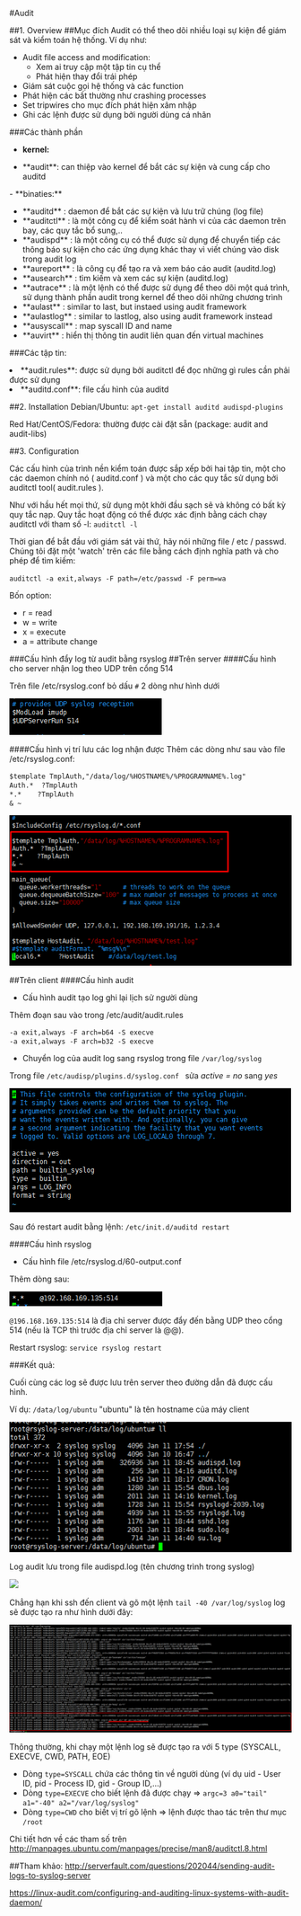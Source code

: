 ﻿#Audit 

##1. Overview
##Mục đích 
Audit có thể theo dõi nhiều loại sự kiện để giám sát và kiểm toán hệ thống. Ví dụ như:
* Audit file access and modification: 
	<ul>
  	<li>Xem ai truy cập một tập tin cụ thể</li>
  	<li>Phát hiện thay đổi trái phép</li></ul>	
* Giám sát cuộc gọi hệ thống và các function
* Phát hiện các bất thường như  crashing processes
* Set tripwires cho mục đích phát hiện xâm nhập
* Ghi các lệnh được sử dụng bởi người dùng cá nhân

###Các thành phần
- **kernel:**
<ul>
<li>**audit**: can thiệp vào kernel để bắt các sự kiện và cung cấp cho auditd</li>
</ul>
- **binaties:**
<ul>
<li>**auditd** : daemon để bắt các sự kiện và lưu trữ chúng (log file)</li>
<li>**auditctl** : là một công cụ để kiểm soát hành vi của các daemon trên bay, các quy tắc bổ sung,..</li>
<li>**audispd** : là một công cụ có thể được sử dụng để chuyển tiếp các thông báo sự kiện cho các ứng dụng khác thay vì viết chúng vào disk trong audit log</li>
<li>**aureport** : là công cụ để tạo ra và xem báo cáo audit (auditd.log)</li>
<li>**ausearch** : tìm kiếm và xem các sự kiện (auditd.log)</li>
<li>**autrace** : là một lệnh có thể được sử dụng để theo dõi một quá trình, sử dụng thành phần audit trong kernel để theo dõi những chương trình</li>
<li>**aulast** : similar to last, but instaed using audit framework</li>
<li>**aulastlog** : similar to lastlog, also using audit framework instead</li>
<li>**ausyscall** : map syscall ID and name</li>
<li>**auvirt** : hiển thị thông tin audit liên quan đến  virtual machines</li>
</ul>

###Các tập tin: 

<li>**audit.rules**: được sử dụng bởi auditctl để đọc những gì rules cần phải được sử dụng</li>
<li>**auditd.conf**: file cấu hình của auditd</li>


##2. Installation
Debian/Ubuntu: `apt-get install auditd audispd-plugins`

Red Hat/CentOS/Fedora: thường được cài đặt sẵn (package: audit and audit-libs)

##3. Configuration

Các cấu hình của trình nền kiểm toán được sắp xếp bởi hai tập tin, một cho các daemon chính nó ( auditd.conf ) và một cho các quy tắc sử dụng bởi auditctl tool( audit.rules ).

Như với hầu hết mọi thứ, sử dụng một khởi đầu sạch sẽ và không có bất kỳ quy tắc nạp. Quy tắc hoạt động có thể được xác định bằng cách chạy auditctl với tham số -l: ` auditctl -l `

Thời gian để bắt đầu với giám sát vài thứ, hãy nói những file / etc / passwd. Chúng tôi đặt một 'watch' trên các file bằng cách định nghĩa path và cho phép để tìm kiếm:

`auditctl -a exit,always -F path=/etc/passwd -F perm=wa`

Bốn option:
* r = read
* w = write
* x = execute
* a = attribute change

###Cấu hình đẩy log từ audit bằng rsyslog
##Trên server
####Cấu hình cho server nhận log theo UDP trên cổng 514

Trên file /etc/rsyslog.conf bỏ dấu `#` 2 dòng như hình dưới

<img src = "https://github.com/trangnth/Audit-Ubuntu-14.04/blob/master/img/rsyslog-conf-server-udp.png">

####Cấu hình vị trí lưu các log nhận được
Thêm các dòng như sau vào file /etc/rsyslog.conf:

```
$template TmplAuth,"/data/log/%HOSTNAME%/%PROGRAMNAME%.log"
Auth.*  ?TmplAuth
*.*    ?TmplAuth
& ~
```
<img src = "https://github.com/trangnth/Audit-Ubuntu-14.04/blob/master/img/rsyslog-conf-server.png">

##Trên client
####Cấu hình audit
* Cấu hình audit tạo log ghi lại lịch sử người dùng

Thêm đoạn sau vào trong /etc/audit/audit.rules
```
-a exit,always -F arch=b64 -S execve
-a exit,always -F arch=b32 -S execve
```

* Chuyển log của audit log sang rsyslog trong file `/var/log/syslog`

Trong file `/etc/audisp/plugins.d/syslog.conf ` sửa *active = no* sang *yes*

<img src = "https://github.com/trangnth/Audit-Ubuntu-14.04/blob/master/img/audit-conf.png">

Sau đó restart audit bằng lệnh: `/etc/init.d/auditd restart`

####Cấu hình rsyslog
* Cấu hình file /etc/rsyslog.d/60-output.conf

Thêm dòng sau:

<img src = "https://github.com/trangnth/Audit-Ubuntu-14.04/blob/master/img/60-output.png">

`@196.168.169.135:514` là địa chỉ server được đẩy đến bằng UDP theo cổng 514 (nếu là TCP thì trước địa chỉ server là @@).

Restart rsyslog: `service rsyslog restart`

###Kết quả:

Cuối cùng các log sẽ được lưu trên server theo đường dẫn đã được cấu hình.

Ví dụ: `/data/log/ubuntu` "ubuntu" là tên hostname của máy client

<img src = "https://github.com/trangnth/Audit-Ubuntu-14.04/blob/master/img/server2.png">

Log audit lưu trong file audispd.log (tên chương trình trong syslog)

<img src = "https://raw.github.com/trangnth/Audit-Ubuntu-14.04/master/img/server3.png">

Chẳng hạn khi ssh đến client và gõ một lệnh `tail -40 /var/log/syslog` log sẽ được tạo ra như hình dưới đây:

<img src = "https://github.com/trangnth/Audit-Ubuntu-14.04/blob/master/img/LOG.png">

Thông thường, khi chạy một lệnh log sẽ được tạo ra với 5 type (SYSCALL, EXECVE, CWD, PATH, EOE)

- Dòng `type=SYSCALL` chứa các thông tin về người dùng (ví dụ uid - User ID, pid - Process ID,  gid - Group ID,...)
- Dòng `type=EXECVE` cho biết lệnh đã được chạy => `argc=3 a0="tail" a1="-40" a2="/var/log/syslog"`
- Dòng `type=CWD` cho biết vị trí gõ lệnh => lệnh được thao tác trên thư mục `/root`

Chi tiết hơn về các tham số trên http://manpages.ubuntu.com/manpages/precise/man8/auditctl.8.html

##Tham khảo:
http://serverfault.com/questions/202044/sending-audit-logs-to-syslog-server

https://linux-audit.com/configuring-and-auditing-linux-systems-with-audit-daemon/

